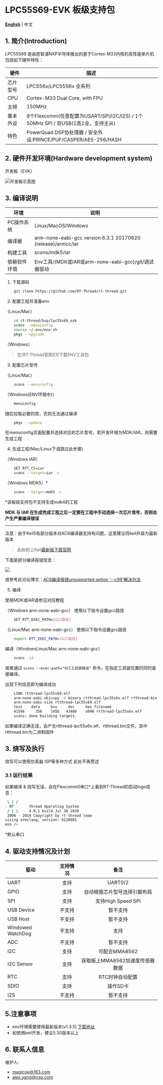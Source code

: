 # LPC55S69-EVK 板级支持包

**[English](README.md)** | 中文

## 1. 简介(Introduction)

LPC55S69 是由恩智浦NXP半导体推出的基于Cortex-M33内核的高性能单片机
包括如下硬件特性：

| 硬件 | 描述 |
| -- | -- |
|芯片型号| LPC556x/LPC55S6x 全系列 |
|CPU| Cortex-M33 Dual Core, with FPU |
|主频| 150MHz |
|基本外设| 8个Flexcomm(任意配置为USART/SPI/I2C/I2S) / 1个50MHz SPI / 双USB(1高1全，支持主从) |
|特色| PowerQuad DSP协处理器 / 安全外设:PRINCE/PUF/CASPER/AES-256/HASH |

## 2. 硬件开发环境(Hardware development system)

开发板（EVK）

![开发板示意图](./figures/board.png)



## 3. 编译说明


| 环境         | 说明                                                         |
| ------------ | ------------------------------------------------------------ |
| PC操作系统   | Linux/MacOS/Windows                                          |
| 编译器       | arm-none-eabi-gcc version 6.3.1 20170620 (release)/armcc/iar |
| 构建工具     | scons/mdk5/iar                                               |
| 依赖软件环境 | Env工具/(MDK或IAR或arm-none-eabi-gcc)/git/调试器驱动         |

1) 下载源码

```bash
    git clone https://github.com/RT-Thread/rt-thread.git
```

2) 配置工程并准备env

（Linux/Mac）

```bash
    cd rt-thread/bsp/lpc55s69_evk
    scons --menuconfig
    source ~/.env/env.sh
    pkgs --upgrade
```

（Windows）

>在[RT-Thread官网][1]下载ENV工具包

3) 配置芯片型号

（Linux/Mac）

```bash
    scons --menuconfig
```

（Windows(ENV环境中)）

```bash
    menuconfig
```

随后拉取必要的库，否则无法通过编译

```bash
    pkgs --update
```

在menuconfig页面配置并选择对应的芯片型号，若开发环境为MDK/IAR，则需要生成工程

4) 生成工程(Mac/Linux下请跳过此步骤)

（Windows IAR）

```bash
    SET RTT_CC=iar
    scons --target=iar -s
```

（Windows MDK5）*

```bash
    scons --target=mdk5 -s
```

*该板级支持包不支持生成mdk4的工程

**MDK 与 IAR 在生成完成工程之后一定要在工程中手动选择一次芯片信号，否则会产生严重编译错误**

---

注意：由于Keil5有部分版本对AC6编译器支持有问题，这里建议将keil升级为最新版本

> 此处附上Keil[最新版下载官网](https://www.keil.com/update/check.asp?P=MDK&V=5.38.0.0&S=)

下面是部分编译报错信息：

![](./figures/bug.png)

或参考此论坛博文：[AC6编译报错unsupported option '--c99'解决办法](https://club.rt-thread.org/ask/question/4c744e41ded5efb0.html)

5) 编译

使用MDK或IAR请参见对应教程

（Windows arm-none-eabi-gcc）
使用以下指令设置gcc路径

```bash
    SET RTT_EXEC_PATH=[GCC路径]
```

（Linux/Mac arm-none-eabi-gcc）
使用以下指令设置gcc路径

```bash
    export RTT_EXEC_PATH=[GCC路径]
```

编译（WindowsLinux/Mac arm-none-eabi-gcc）

```bash
    scons -j4
```

或者通过 `scons --exec-path="GCC工具链路径"` 命令，在指定工具链位置的同时直接编译。

出现下列信息即为编译成功

```bash
    LINK rtthread-lpc55s69.elf
    arm-none-eabi-objcopy -O binary rtthread-lpc55s6x.elf rtthread.bin
    arm-none-eabi-size rtthread-lpc55s69.elf
    text    data     bss     dec     hex filename
    41596     356    1456   43408    a990 rtthread-lpc55s6x.elf
    scons: done building targets.
```


如果编译正确无误，会产生rtthread-lpc55s6x.elf、rtthread.bin文件。其中rtthread.bin为二进制固件

## 3. 烧写及执行

烧写可以使用仿真器 ISP等多种方式 此处不再赘述

### 3.1 运行结果

如果编译 & 烧写无误，会在Flexcomm0串口*上看到RT-Thread的启动logo信息：

```bash
 \ | /
- RT -     Thread Operating System
 / | \     4.0.1 build Jul 30 2019
 2006 - 2019 Copyright by rt-thread team
uising armclang, version: 6120001
msh />
```

*默认串口


## 4. 驱动支持情况及计划

| 驱动       | 支持情况 | 备注                         |
| ---------- | :------: | :--------------------------: |
| UART       | 支持     | UART0/2                 |
| GPIO       | 支持     | 自动根据芯片型号选择引脚布局 |
| SPI        | 支持     | 支持High Speed SPI     |
| USB Device | 不支持 | 暂不支持          |
| USB Host   | 不支持  | 暂不支持      |
| Windowed WatchDog | 不支持  | 支持                        |
| ADC | 不支持 | 暂不支持 |
| I2C       | 支持     | 可配合MMA8562          |
| I2C Sensor | 支持     | 获取板上MMA8562加速度传感器数据 |
| RTC        | 支持     | RTC时钟自动配置              |
| SDIO       | 支持     | 操作SD卡                     |
| I2S        | 不支持  | 暂不支持      |

## 5.注意事项

- env环境需要使用最新版本(v1.3.5) [下载地址](https://github.com/RT-Thread/env-windows/releases/tag/v1.3.5)
- 如使用keil开发，建议5.30版本以上

## 6. 联系人信息

维护人:

* magicoe@163.com
* alex.yang@nxp.com
